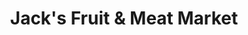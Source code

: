 ---
title: "Jack's Fruit & Meat Market"
url: /essexville/jacks-fruit-and-meat-market/
shop: supermarket
---